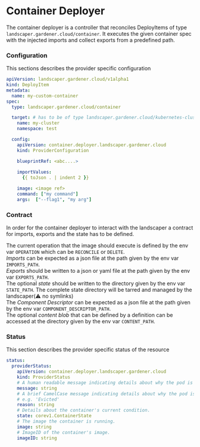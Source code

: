 # Container Deployer

The container deployer is a controller that reconciles DeployItems of type `landscaper.gardener.cloud/container`.
It executes the given container spec with the injected imports and collect exports from a predefined path.

### Configuration
This sections describes the provider specific configuration
```yaml
apiVersion: landscaper.gardener.cloud/v1alpha1
kind: DeployItem
metadata:
  name: my-custom-container
spec:
  type: landscaper.gardener.cloud/container

  target: # has to be of type landscaper.gardener.cloud/kubernetes-cluster
    name: my-cluster
    namespace: test

  config:
    apiVersion: container.deployer.landscaper.gardener.cloud
    kind: ProviderConfiguration

    blueprintRef: <abc....>
    
    importValues: 
      {{ toJson . | indent 2 }}

    image: <image ref>
    command: ["my command"]
    args:  ["--flag1", "my arg"]
```

### Contract

In order for the container deployer to interact with the landscaper a contract for imports, exports and the state has to be defined.

The current operation that the image should execute is defined by the env var `OPERATION` which can be `RECONCILE` or `DELETE`.<br>
*Imports* can be expected as a json file at the path given by the env var `IMPORTS_PATH`.<br>
*Exports* should be written to a json or yaml file at the path given by the env var `EXPORTS_PATH`.<br>
The optional *state* should be written to the directory given by the env var `STATE_PATH`.
The complete state directory will be tarred and managed by the landscaper(:warning: no symlinks)<br>
The *Component Descriptor* can be expected as a json file at the path given by the env var `COMPONENT_DESCRIPTOR_PATH`.<br>
The optional *content blob* that can be defined by a definition can be accessed at the directory given by the env var `CONTENT_PATH`.

### Status
This section describes the provider specific status of the resource
```yaml
status:
  providerStatus:
    apiVersion: container.deployer.landscaper.gardener.cloud
    kind: ProviderStatus
    # A human readable message indicating details about why the pod is in this condition.
    message: string
    # A brief CamelCase message indicating details about why the pod is in this state.
    # e.g. 'Evicted'
    reason: string
    # Details about the container's current condition.
    state: corev1.ContainerState
    # The image the container is running.
    image: string
    # ImageID of the container's image.
    imageID: string
```